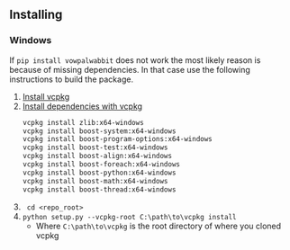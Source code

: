 ## Installing
### Windows
If `pip install vowpalwabbit` does not work the most likely reason is because of missing dependencies. In that case use the following instructions to build the package.
1. [Install vcpkg ](https://github.com/Microsoft/vcpkg)
2. [Install dependencies with vcpkg](https://github.com/VowpalWabbit/vowpal_wabbit/wiki/Dependencies#experimental-cmake-build-system-on-windows)
    ```bash
    vcpkg install zlib:x64-windows
    vcpkg install boost-system:x64-windows
    vcpkg install boost-program-options:x64-windows
    vcpkg install boost-test:x64-windows
    vcpkg install boost-align:x64-windows
    vcpkg install boost-foreach:x64-windows
    vcpkg install boost-python:x64-windows
    vcpkg install boost-math:x64-windows
    vcpkg install boost-thread:x64-windows
    ```
3. ` cd <repo_root>`
4. `python setup.py --vcpkg-root C:\path\to\vcpkg install`
    - Where `C:\path\to\vcpkg` is the root directory of where you cloned vcpkg
